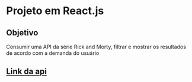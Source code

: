 # Projeto em React.js

## Objetivo

Consumir uma API da série Rick and Morty, filtrar e mostrar os resultados de acordo com a demanda do usuário

## [Link da api](https://rickandmortyapi.com/)



